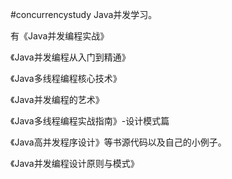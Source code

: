 #concurrencystudy
Java并发学习。

有《Java并发编程实战》

《Java并发编程从入门到精通》

《Java多线程编程核心技术》

《Java并发编程的艺术》

《Java多线程编程实战指南》-设计模式篇

《Java高并发程序设计》等书源代码以及自己的小例子。

《Java并发编程设计原则与模式》